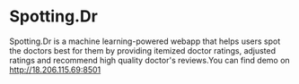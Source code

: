 # Spotting.Dr

Spotting.Dr is a machine learning-powered webapp that helps users spot the doctors best for them by providing itemized doctor ratings, adjusted ratings and recommend high quality doctor's reviews.You can find demo on http://18.206.115.69:8501

